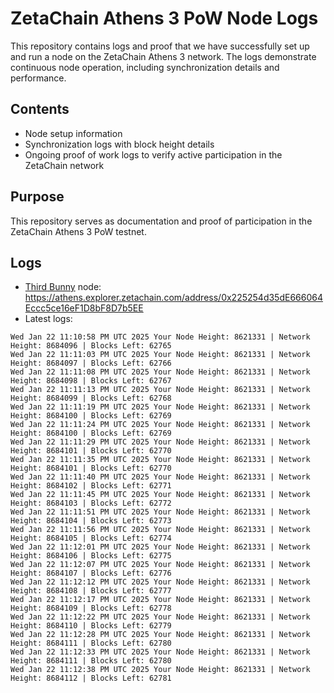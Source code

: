 # ZetaChain Athens 3 PoW Node Logs
This repository contains logs and proof that we have successfully set up and run a node on the ZetaChain Athens 3 network. The logs demonstrate continuous node operation, including synchronization details and performance.

## Contents
- Node setup information
- Synchronization logs with block height details
- Ongoing proof of work logs to verify active participation in the ZetaChain network

## Purpose
This repository serves as documentation and proof of participation in the ZetaChain Athens 3 PoW testnet.

## Logs

- [Third Bunny](https://thirdbunny.xyz/) node: https://athens.explorer.zetachain.com/address/0x225254d35dE666064Eccc5ce16eF1D8bF8D7b5EE
- Latest logs:
```
Wed Jan 22 11:10:58 PM UTC 2025 Your Node Height: 8621331 | Network Height: 8684096 | Blocks Left: 62765
Wed Jan 22 11:11:03 PM UTC 2025 Your Node Height: 8621331 | Network Height: 8684097 | Blocks Left: 62766
Wed Jan 22 11:11:08 PM UTC 2025 Your Node Height: 8621331 | Network Height: 8684098 | Blocks Left: 62767
Wed Jan 22 11:11:13 PM UTC 2025 Your Node Height: 8621331 | Network Height: 8684099 | Blocks Left: 62768
Wed Jan 22 11:11:19 PM UTC 2025 Your Node Height: 8621331 | Network Height: 8684100 | Blocks Left: 62769
Wed Jan 22 11:11:24 PM UTC 2025 Your Node Height: 8621331 | Network Height: 8684100 | Blocks Left: 62769
Wed Jan 22 11:11:29 PM UTC 2025 Your Node Height: 8621331 | Network Height: 8684101 | Blocks Left: 62770
Wed Jan 22 11:11:35 PM UTC 2025 Your Node Height: 8621331 | Network Height: 8684101 | Blocks Left: 62770
Wed Jan 22 11:11:40 PM UTC 2025 Your Node Height: 8621331 | Network Height: 8684102 | Blocks Left: 62771
Wed Jan 22 11:11:45 PM UTC 2025 Your Node Height: 8621331 | Network Height: 8684103 | Blocks Left: 62772
Wed Jan 22 11:11:51 PM UTC 2025 Your Node Height: 8621331 | Network Height: 8684104 | Blocks Left: 62773
Wed Jan 22 11:11:56 PM UTC 2025 Your Node Height: 8621331 | Network Height: 8684105 | Blocks Left: 62774
Wed Jan 22 11:12:01 PM UTC 2025 Your Node Height: 8621331 | Network Height: 8684106 | Blocks Left: 62775
Wed Jan 22 11:12:07 PM UTC 2025 Your Node Height: 8621331 | Network Height: 8684107 | Blocks Left: 62776
Wed Jan 22 11:12:12 PM UTC 2025 Your Node Height: 8621331 | Network Height: 8684108 | Blocks Left: 62777
Wed Jan 22 11:12:17 PM UTC 2025 Your Node Height: 8621331 | Network Height: 8684109 | Blocks Left: 62778
Wed Jan 22 11:12:22 PM UTC 2025 Your Node Height: 8621331 | Network Height: 8684110 | Blocks Left: 62779
Wed Jan 22 11:12:28 PM UTC 2025 Your Node Height: 8621331 | Network Height: 8684111 | Blocks Left: 62780
Wed Jan 22 11:12:33 PM UTC 2025 Your Node Height: 8621331 | Network Height: 8684111 | Blocks Left: 62780
Wed Jan 22 11:12:38 PM UTC 2025 Your Node Height: 8621331 | Network Height: 8684112 | Blocks Left: 62781
```
